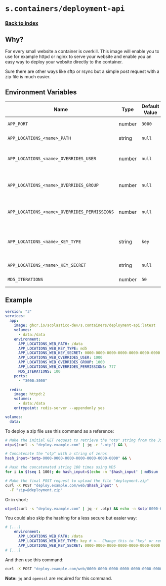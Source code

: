 # `s.containers/deployment-api`
### [Back to index](../../README.md)

## Why?
For every small website a container is overkill. This image will
enable you to use for example httpd or nginx to serve your website
and enable you an easy way to deploy your website directly to the container.

Sure there are other ways like sftp or rsync but a simple post request with a zip file is much easier.

## Environment Variables
| Name                                         | Type   | Default Value | Description                                                    |
|----------------------------------------------|--------|---------------|----------------------------------------------------------------|
| `APP_PORT`                                   | number | `3000`        | The host to bind to.                                           |
| `APP_LOCATIONS_<name>_PATH`                  | string | `null`        | The port to bind to.                                           |
| `APP_LOCATIONS_<name>_OVERRIDES_USER`        | number | `null`        | The length of the key to generate.                             |
| `APP_LOCATIONS_<name>_OVERRIDES_GROUP`       | number | `null`        | The maximum length of a paste.                                 |
| `APP_LOCATIONS_<name>_OVERRIDES_PERMISSIONS` | number | `null`        | The maximum age of static files.                               |
| `APP_LOCATIONS_<name>_KEY_TYPE`              | string | `key`         | Whether to re-compress static assets.                          |
| `APP_LOCATIONS_<name>_KEY_SECRET`            | string | `null`        | The logging level.                                             |
| `MD5_ITERATIONS`                             | number | `50`          | The logging type.                                              |

## Example
```yaml
version: "3"
services:
  app:
    image: ghcr.io/scolastico-dev/s.containers/deployment-api:latest
    volumes:
      - data:/data
    environment:
      APP_LOCATIONS_WEB_PATH: /data
      APP_LOCATIONS_WEB_KEY_TYPE: md5
      APP_LOCATIONS_WEB_KEY_SECRET: 0000-0000-0000-0000-0000-0000-0000
      APP_LOCATIONS_WEB_OVERRIDES_USER: 1000
      APP_LOCATIONS_WEB_OVERRIDES_GROUP: 1000
      APP_LOCATIONS_WEB_OVERRIDES_PERMISSIONS: 777
      MD5_ITERATIONS: 100
    ports:
      - "3000:3000"

  redis:
    image: httpd:2
    volumes:
      - data:/data
    entrypoint: redis-server --appendonly yes

volumes:
  data:
```

To deploy a zip file use this command as a reference:
```bash
# Make the initial GET request to retrieve the "otp" string from the JSON response
otp=$(curl -s "deploy.example.com" | jq -r '.otp') && \

# Concatenate the "otp" with a string of zeros
hash_input="$otp-0000-0000-0000-0000-0000-0000-0000" && \

# Hash the concatenated string 100 times using MD5
for i in $(seq 1 100); do hash_input=$(echo -n "$hash_input" | md5sum | awk '{print $1}'); done && \

# Make the final POST request to upload the file "deployment.zip"
curl -X POST "deploy.example.com/web/$hash_input" \
  -F "zip=@deployment.zip"
```

Or in short:
```bash
otp=$(curl -s "deploy.example.com" | jq -r .otp) && echo -n $otp'0000-0000-0000-0000-0000-0000-0000' | tr -d '\n' | openssl dgst -md5 -binary | openssl dgst -md5 -binary | base64 | head -c 32 | (for i in {1..100}; do echo -n $REPLY | openssl dgst -md5 -binary | base64; done) | tail -c 32 && curl -X POST -F "zip=@deployment.zip" "deploy.example.com/web/$REPLY"
```

You could also skip the hashing for a less secure but easier way:
```yaml
# [...]
    environment:
      APP_LOCATIONS_WEB_PATH: /data
      APP_LOCATIONS_WEB_KEY_TYPE: key # <-- Change this to "key" or remove it
      APP_LOCATIONS_WEB_KEY_SECRET: 0000-0000-0000-0000-0000-0000-0000
# [...]
```

And then use this command:

```bash
curl -X POST "deploy.example.com/web/0000-0000-0000-0000-0000-0000-0000" -F "zip=@deployment.zip"
```

**Note:** `jq` and `openssl` are required for this command.

